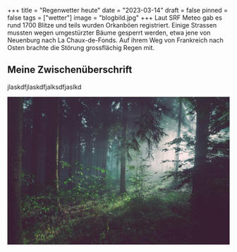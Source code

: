 +++
title = "Regenwetter heute"
date = "2023-03-14"
draft = false
pinned = false
tags = ["wetter"]
image = "blogbild.jpg"
+++
Laut SRF Meteo gab es rund 1700 Blitze und teils wurden Orkanböen registriert. Einige Strassen mussten wegen umgestürzter Bäume gesperrt werden, etwa jene von Neuenburg nach La Chaux-de-Fonds. Auf ihrem Weg von Frankreich nach Osten brachte die Störung grossflächig Regen mit.

## Meine Zwischenüberschrift

jlaskdfjlaskdfjalksdfjaslkd

![Unter dem Bild](blogbild.jpg)